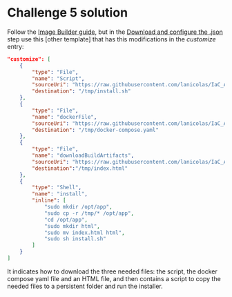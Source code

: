 # Challenge 5 solution

Follow the [Image Builder guide][image-builder-guide], but in the [Download and configure the .json][configure-template] step use this [other template] that has this modifications in the *customize* entry:

```json
"customize": [
    {
        "type": "File",
        "name": "Script",
        "sourceUri": "https://raw.githubusercontent.com/lanicolas/IaC_Azure/main/challenges/05-imagebuilder/vmcontent/install.sh",
        "destination": "/tmp/install.sh"
    },
    {
        "type": "File",
        "name": "dockerFile",
        "sourceUri": "https://raw.githubusercontent.com/lanicolas/IaC_Azure/main/challenges/05-imagebuilder/vmcontent/docker-compose.yaml",                
        "destination": "/tmp/docker-compose.yaml"
    },
    {
        "type": "File",
        "name": "downloadBuildArtifacts",
        "sourceUri": "https://raw.githubusercontent.com/lanicolas/IaC_Azure/main/challenges/05-imagebuilder/vmcontent/html/index.html",
        "destination":"/tmp/index.html"
    },
    {
        "type": "Shell",
        "name": "install",
        "inline": [
            "sudo mkdir /opt/app",
            "sudo cp -r /tmp/* /opt/app",
            "cd /opt/app",
            "sudo mkdir html",
            "sudo mv index.html html",
            "sudo sh install.sh"
        ]
    }
]
```
It indicates how to download the three needed files: the script, the docker compose yaml file and an HTML file, and then contains a script to copy the needed files to a persistent folder and run the installer.


[image-builder-guide]: https://docs.microsoft.com/en-us/azure/virtual-machines/linux/image-builder "Create a Linux image and distribute it to a Shared Image Gallery by using Azure CLI"
[configure-template]: https://docs.microsoft.com/en-us/azure/virtual-machines/linux/image-builder#download-and-configure-the-json "Download and configure the .json"
[custom-template]: coach/challenge05/template.json